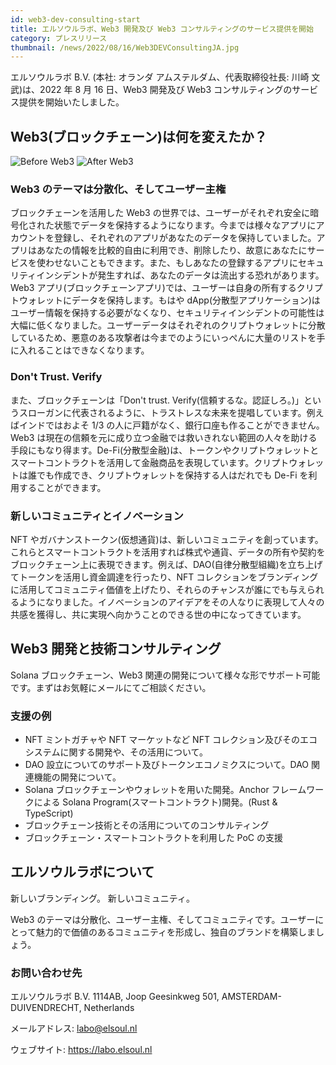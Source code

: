 ```yaml
---
id: web3-dev-consulting-start
title: エルソウルラボ、Web3 開発及び Web3 コンサルティングのサービス提供を開始
category: プレスリリース
thumbnail: /news/2022/08/16/Web3DEVConsultingJA.jpg
---
```


エルソウルラボ B.V. (本社: オランダ アムステルダム、代表取締役社長: 川崎
文武)は、2022 年 8 月 16 日、Web3 開発及び Web3
コンサルティングのサービス提供を開始いたしました。

## Web3(ブロックチェーン)は何を変えたか？

![Before Web3](/news/2022/08/16/BeforeWeb3JA.png)
![After Web3](/news/2022/08/16/AfterWeb3JA.png)

### Web3 のテーマは分散化、そしてユーザー主権

ブロックチェーンを活用した Web3
の世界では、ユーザーがそれぞれ安全に暗号化された状態でデータを保持するようになります。今までは様々なアプリにアカウントを登録し、それぞれのアプリがあなたのデータを保持していました。アプリはあなたの情報を比較的自由に利用でき、削除したり、故意にあなたにサービスを使わせないこともできます。また、もしあなたの登録するアプリにセキュリティインシデントが発生すれば、あなたのデータは流出する恐れがあります。Web3
アプリ(ブロックチェーンアプリ)では、ユーザーは自身の所有するクリプトウォレットにデータを保持します。もはや
dApp(分散型アプリケーション)はユーザー情報を保持する必要がなくなり、セキュリティインシデントの可能性は大幅に低くなりました。ユーザーデータはそれぞれのクリプトウォレットに分散しているため、悪意のある攻撃者は今までのようにいっぺんに大量のリストを手に入れることはできなくなります。

### Don't Trust. Verify

また、ブロックチェーンは「Don't trust.
Verify(信頼するな。認証しろ。)」というスローガンに代表されるように、トラストレスな未来を提唱しています。例えばインドではおよそ
1/3 の人に戸籍がなく、銀行口座も作ることができません。Web3
は現在の信頼を元に成り立つ金融では救いきれない範囲の人々を助ける手段にもなり得ます。De-Fi(分散型金融)は、トークンやクリプトウォレットとスマートコントラクトを活用して金融商品を表現しています。クリプトウォレットは誰でも作成でき、クリプトウォレットを保持する人はだれでも
De-Fi を利用することができます。

### 新しいコミュニティとイノベーション

NFT
やガバナンストークン(仮想通貨)は、新しいコミュニティを創っています。これらとスマートコントラクトを活用すれば株式や通貨、データの所有や契約をブロックチェーン上に表現できます。例えば、DAO(自律分散型組織)を立ち上げてトークンを活用し資金調達を行ったり、NFT
コレクションをブランディングに活用してコミュニティ価値を上げたり、それらのチャンスが誰にでも与えられるようになりました。イノベーションのアイデアをその人なりに表現して人々の共感を獲得し、共に実現へ向かうことのできる世の中になってきています。

## Web3 開発と技術コンサルティング

Solana ブロックチェーン、Web3
関連の開発について様々な形でサポート可能です。まずはお気軽にメールにてご相談ください。

### 支援の例

- NFT ミントガチャや NFT マーケットなど NFT
  コレクション及びそのエコシステムに関する開発や、その活用について。
- DAO 設立についてのサポート及びトークンエコノミクスについて。DAO
  関連機能の開発について。
- Solana ブロックチェーンやウォレットを用いた開発。Anchor フレームワークによる
  Solana Program(スマートコントラクト)開発。(Rust & TypeScript)
- ブロックチェーン技術とその活用についてのコンサルティング
- ブロックチェーン・スマートコントラクトを利用した PoC の支援

## エルソウルラボについて

新しいブランディング。 新しいコミュニティ。

Web3
のテーマは分散化、ユーザー主権、そしてコミュニティです。ユーザーにとって魅力的で価値のあるコミュニティを形成し、独自のブランドを構築しましょう。

### お問い合わせ先

エルソウルラボ B.V. 1114AB, Joop Geesinkweg 501, AMSTERDAM-DUIVENDRECHT,
Netherlands

メールアドレス: labo@elsoul.nl

ウェブサイト: https://labo.elsoul.nl
